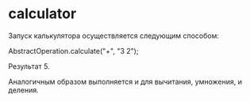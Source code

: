 # calculator

Запуск калькулятора осуществляется следующим способом:

AbstractOperation.calculate("+", "3 2");

Результат 5.

Аналогичным образом выполняется и для вычитания, умножения, и деления.
